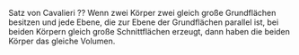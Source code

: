 Satz von Cavalieri
??
Wenn zwei Körper zwei gleich große Grundflächen besitzen und jede Ebene, die zur Ebene der Grundflächen parallel ist, bei beiden Körpern gleich große Schnittflächen erzeugt, dann haben die beiden Körper das gleiche Volumen.
<!--SR:!2024-08-14,4,270!2000-01-01,1,250-->